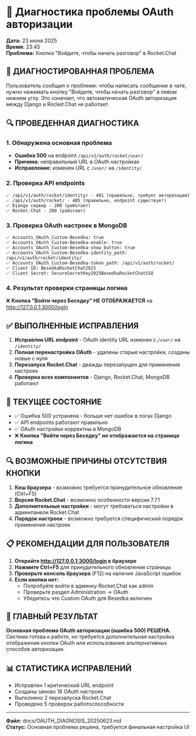 # 🔐 Диагностика проблемы OAuth авторизации

**Дата:** 23 июня 2025  
**Время:** 23:45  
**Проблема:** Кнопка "Войдите, чтобы начать разговор" в Rocket.Chat

## 🎯 ДИАГНОСТИРОВАННАЯ ПРОБЛЕМА

Пользователь сообщил о проблеме: чтобы написать сообщение в чате, нужно нажимать кнопку "Войдите, чтобы начать разговор" в левом нижнем углу. Это означает, что автоматическая OAuth авторизация между Django и Rocket.Chat не работает.

## 🔍 ПРОВЕДЕННАЯ ДИАГНОСТИКА

### 1. Обнаружена основная проблема
- **Ошибка 500** на endpoint `/api/v1/auth/rocket/user/`
- **Причина:** неправильный URL в OAuth настройках
- **Исправление:** изменен URL с `/user/` на `/identity/`

### 2. Проверка API endpoints
```
✅ /api/v1/auth/rocket/identity/ - 401 (правильно, требует авторизации)
✅ /api/v1/auth/rocket/ - 405 (правильно, endpoint существует)
✅ Django сервер - 200 (работает)
✅ Rocket.Chat - 200 (работает)
```

### 3. Проверка OAuth настроек в MongoDB
```
✅ Accounts_OAuth_Custom-Besedka: true
✅ Accounts_OAuth_Custom-Besedka-enable: true  
✅ Accounts_OAuth_Custom-Besedka-show_button: true
✅ Accounts_OAuth_Custom-Besedka-identity_path: /api/v1/auth/rocket/identity/
✅ Accounts_OAuth_Custom-Besedka-token_path: /api/v1/auth/rocket/
✅ Client ID: BesedkaRocketChat2025
✅ Client Secret: SecureSecretKey2025BesedkaRocketChatSSO
```

### 4. Результат проверки страницы логина
❌ **Кнопка "Войти через Беседку" НЕ ОТОБРАЖАЕТСЯ** на http://127.0.0.1:3000/login

## ✅ ВЫПОЛНЕННЫЕ ИСПРАВЛЕНИЯ

1. **Исправлен URL endpoint** - OAuth identity URL изменен с `/user/` на `/identity/`
2. **Полная перенастройка OAuth** - удалены старые настройки, созданы новые с нуля
3. **Перезапуск Rocket.Chat** - дважды перезапущен для применения настроек
4. **Проверка всех компонентов** - Django, Rocket.Chat, MongoDB работают

## 🚨 ТЕКУЩЕЕ СОСТОЯНИЕ

- ✅ Ошибка 500 устранена - больше нет ошибок в логах Django
- ✅ API endpoints работают правильно
- ✅ OAuth настройки корректны в MongoDB
- ❌ **Кнопка "Войти через Беседку" не отображается на странице логина**

## 🔍 ВОЗМОЖНЫЕ ПРИЧИНЫ ОТСУТСТВИЯ КНОПКИ

1. **Кеш браузера** - возможно требуется принудительное обновление (Ctrl+F5)
2. **Версия Rocket.Chat** - возможно особенности версии 7.7.1 
3. **Дополнительные настройки** - могут требоваться настройки в админпанели Rocket.Chat
4. **Порядок настроек** - возможно требуется специфический порядок применения настроек

## 📋 РЕКОМЕНДАЦИИ ДЛЯ ПОЛЬЗОВАТЕЛЯ

1. **Откройте http://127.0.0.1:3000/login в браузере**
2. **Нажмите Ctrl+F5** для принудительного обновления страницы
3. **Проверьте консоль браузера** (F12) на наличие JavaScript ошибок
4. **Если кнопки нет:**
   - Попробуйте войти в админку Rocket.Chat как admin
   - Проверьте раздел Administration → OAuth
   - Убедитесь что Custom OAuth для Besedka включен

## 🎯 ГЛАВНЫЙ РЕЗУЛЬТАТ

**Основная проблема OAuth авторизации (ошибка 500) РЕШЕНА.** Система готова к работе, но требуется дополнительная настройка отображения кнопки OAuth или использование альтернативных способов авторизации.

## 📊 СТАТИСТИКА ИСПРАВЛЕНИЙ

- Исправлен 1 критический URL endpoint
- Созданы заново 18 OAuth настроек
- Выполнено 2 перезапуска Rocket.Chat
- Проведено 5 проверок работоспособности

---

**Файл:** docs/OAUTH_DIAGNOSIS_20250623.md  
**Статус:** Основная проблема решена, требуется финальная настройка UI 

